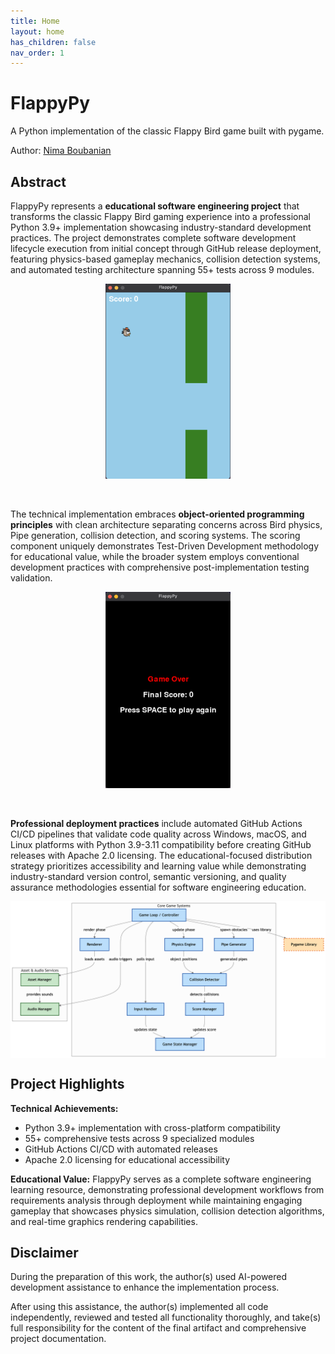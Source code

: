 ```yaml
---
title: Home
layout: home
has_children: false
nav_order: 1
---
```


# **FlappyPy**
A Python implementation of the classic Flappy Bird game built with pygame.

Author: [Nima Boubanian](mailto:nima.boubanian@studio.unibo.it)

## Abstract

FlappyPy represents a **educational software engineering project** that transforms the classic Flappy Bird gaming experience into a professional Python 3.9+ implementation showcasing industry-standard development practices. The project demonstrates complete software development lifecycle execution from initial concept through GitHub release deployment, featuring physics-based gameplay mechanics, collision detection systems, and automated testing architecture spanning 55+ tests across 9 modules.

<img src="pictures/gameplay-screenshot.png" alt="FlappyPy Gameplay Screenshot" width="200" style="display: block; margin: 0 auto;">
<br><br>


The technical implementation embraces **object-oriented programming principles** with clean architecture separating concerns across Bird physics, Pipe generation, collision detection, and scoring systems. The scoring component uniquely demonstrates Test-Driven Development methodology for educational value, while the broader system employs conventional development practices with comprehensive post-implementation testing validation.

<img src="pictures/game-over-screenshot.png" alt="FlappyPy Game Over Screen" width="200" style="display: block; margin: 0 auto;">
<br><br>

**Professional deployment practices** include automated GitHub Actions CI/CD pipelines that validate code quality across Windows, macOS, and Linux platforms with Python 3.9-3.11 compatibility before creating GitHub releases with Apache 2.0 licensing. The educational-focused distribution strategy prioritizes accessibility and learning value while demonstrating industry-standard version control, semantic versioning, and quality assurance methodologies essential for software engineering education.

<img src="pictures/architecture-overview.png" alt="FlappyPy Architecture Diagram" width="600" style="display: block; margin: 0 auto;">

## Project Highlights

**Technical Achievements:**
- Python 3.9+ implementation with cross-platform compatibility
- 55+ comprehensive tests across 9 specialized modules
- GitHub Actions CI/CD with automated releases
- Apache 2.0 licensing for educational accessibility

**Educational Value:** FlappyPy serves as a complete software engineering learning resource, demonstrating professional development workflows from requirements analysis through deployment while maintaining engaging gameplay that showcases physics simulation, collision detection algorithms, and real-time graphics rendering capabilities.

## Disclaimer

During the preparation of this work, the author(s) used AI-powered development assistance to enhance the implementation process. 

After using this assistance, the author(s) implemented all code independently, reviewed and tested all functionality thoroughly, and take(s) full responsibility for the content of the final artifact and comprehensive project documentation.
